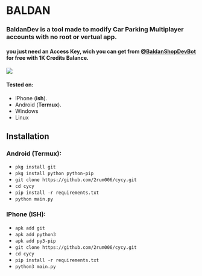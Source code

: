 # BALDAN

<h3>BaldanDev is a tool made to modify Car Parking Multiplayer accounts with no root or vertual app.</h3>
<h4>you just need an Access Key, wich you can get from <a href="">@BaldanShopDevBot</a> for free with 1K Credits Balance.</h4>

![](./assets/screenshot_1.png)

#### Tested on:

- IPhone (**ish**).
- Android (**Termux**).
- Windows
- Linux

## Installation

### Android (Termux):

- `pkg install git`
- `pkg install python python-pip`
- `git clone https://github.com/2rum006/cycy.git`
- `cd cycy`
- `pip install -r requirements.txt`
- `python main.py`

### IPhone (ISH):

- `apk add git`
- `apk add python3`
- `apk add py3-pip`
- `git clone https://github.com/2rum006/cycy.git`
- `cd cycy`
- `pip install -r requirements.txt`
- `python3 main.py`
